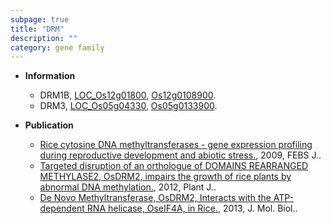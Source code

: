 ```yaml
---
subpage: true
title: "DRM"
description: ""
category: gene family
---
```


* **Information**  
    + DRM1B, [LOC_Os12g01800](http://rice.plantbiology.msu.edu/cgi-bin/ORF_infopage.cgi?orf=LOC_Os12g01800), [Os12g0108900](http://rapdb.dna.affrc.go.jp/viewer/gbrowse_details/irgsp1?name=Os12g0108900).
    + DRM3, [LOC_Os05g04330](http://rice.plantbiology.msu.edu/cgi-bin/ORF_infopage.cgi?orf=LOC_Os05g04330), [Os05g0133900](http://rapdb.dna.affrc.go.jp/viewer/gbrowse_details/irgsp1?name=Os05g0133900).

* **Publication**  
    + [Rice cytosine DNA methyltransferases - gene expression profiling during reproductive development and abiotic stress.](http://www.ncbi.nlm.nih.gov/pubmed?term=Rice+cytosine+DNA+methyltransferases+-+gene+expression+profiling+during+reproductive+development+and+abiotic+stress.%5BTitle%5D), 2009, FEBS J..
    + [Targeted disruption of an orthologue of DOMAINS REARRANGED METHYLASE2, OsDRM2, impairs the growth of rice plants by abnormal DNA methylation.](http://www.ncbi.nlm.nih.gov/pubmed?term=Targeted+disruption+of+an+orthologue+of+DOMAINS+REARRANGED+METHYLASE2,+OsDRM2,+impairs+the+growth+of+rice+plants+by+abnormal+DNA+methylation.%5BTitle%5D), 2012, Plant J..
    + [De Novo Methyltransferase, OsDRM2, Interacts with the ATP-dependent RNA helicase, OseIF4A, in Rice.](http://www.ncbi.nlm.nih.gov/pubmed?term=De+Novo+Methyltransferase,+OsDRM2,+Interacts+with+the+ATP-dependent+RNA+helicase,+OseIF4A,+in+Rice.%5BTitle%5D), 2013, J. Mol. Biol..


